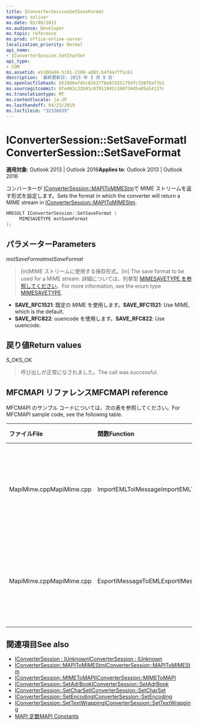 ```yaml
---
title: IConverterSessionSetSaveFormat
manager: soliver
ms.date: 03/09/2015
ms.audience: Developer
ms.topic: reference
ms.prod: office-online-server
localization_priority: Normal
api_name:
- IConverterSession.SetCharSet
api_type:
- COM
ms.assetid: e5308a94-5191-2109-a881-b4f4a7ff1c61
description: '最終更新日: 2015 年 3 月 9 日'
ms.openlocfilehash: b528d6ef45c02b27f8e07d151793fc338f9af7b1
ms.sourcegitcommit: 8fe462c32b91c87911942c188f3445e85a54137c
ms.translationtype: MT
ms.contentlocale: ja-JP
ms.lasthandoff: 04/23/2019
ms.locfileid: "32336639"
---
```

# <a name="iconvertersessionsetsaveformat"></a><span data-ttu-id="ba79a-103">IConverterSession::SetSaveFormat</span><span class="sxs-lookup"><span data-stu-id="ba79a-103">IConverterSession::SetSaveFormat</span></span>

<span data-ttu-id="ba79a-104">**適用対象**: Outlook 2013 | Outlook 2016</span><span class="sxs-lookup"><span data-stu-id="ba79a-104">**Applies to**: Outlook 2013 | Outlook 2016</span></span> 
  
<span data-ttu-id="ba79a-105">コンバーターが [IConverterSession::MAPIToMIMEStm](iconvertersession-mapitomimestm.md)で MIME ストリームを返す形式を設定します。</span><span class="sxs-lookup"><span data-stu-id="ba79a-105">Sets the format in which the converter will return a MIME stream in [IConverterSession::MAPIToMIMEStm](iconvertersession-mapitomimestm.md).</span></span>
  
```cpp
HRESULT IConverterSession::SetSaveFormat ( 
     MIMESAVETYPE mstSaveFormat 
);
```

## <a name="parameters"></a><span data-ttu-id="ba79a-106">パラメーター</span><span class="sxs-lookup"><span data-stu-id="ba79a-106">Parameters</span></span>

<span data-ttu-id="ba79a-107">_mstSaveFormat_</span><span class="sxs-lookup"><span data-stu-id="ba79a-107">_mstSaveFormat_</span></span>
  
> <span data-ttu-id="ba79a-108">[in]MIME ストリームに使用する保存形式。</span><span class="sxs-lookup"><span data-stu-id="ba79a-108">[in] The save format to be used for a MIME stream.</span></span> <span data-ttu-id="ba79a-109">詳細については、列挙型 [MIMESAVETYPE を参照してください](https://msdn.microsoft.com/library/ms715128%28VS.85%29.aspx)。</span><span class="sxs-lookup"><span data-stu-id="ba79a-109">For more information, see the enum type [MIMESAVETYPE](https://msdn.microsoft.com/library/ms715128%28VS.85%29.aspx).</span></span>
    
  - <span data-ttu-id="ba79a-110">**SAVE_RFC1521**: 既定の MIME を使用します。</span><span class="sxs-lookup"><span data-stu-id="ba79a-110">**SAVE_RFC1521**: Use MIME, which is the default.</span></span>      
  - <span data-ttu-id="ba79a-111">**SAVE_RFC822**: uuencode を使用します。</span><span class="sxs-lookup"><span data-stu-id="ba79a-111">**SAVE_RFC822**: Use uuencode.</span></span>
    
## <a name="return-values"></a><span data-ttu-id="ba79a-112">戻り値</span><span class="sxs-lookup"><span data-stu-id="ba79a-112">Return values</span></span>

<span data-ttu-id="ba79a-113">S_OK</span><span class="sxs-lookup"><span data-stu-id="ba79a-113">S_OK</span></span>
  
> <span data-ttu-id="ba79a-114">呼び出しが正常になされました。</span><span class="sxs-lookup"><span data-stu-id="ba79a-114">The call was successful.</span></span>
    
## <a name="mfcmapi-reference"></a><span data-ttu-id="ba79a-115">MFCMAPI リファレンス</span><span class="sxs-lookup"><span data-stu-id="ba79a-115">MFCMAPI reference</span></span>

<span data-ttu-id="ba79a-116">MFCMAPI のサンプル コードについては、次の表を参照してください。</span><span class="sxs-lookup"><span data-stu-id="ba79a-116">For MFCMAPI sample code, see the following table.</span></span>
  
|<span data-ttu-id="ba79a-117">**ファイル**</span><span class="sxs-lookup"><span data-stu-id="ba79a-117">**File**</span></span>|<span data-ttu-id="ba79a-118">**関数**</span><span class="sxs-lookup"><span data-stu-id="ba79a-118">**Function**</span></span>|<span data-ttu-id="ba79a-119">**コメント**</span><span class="sxs-lookup"><span data-stu-id="ba79a-119">**Comment**</span></span>|
|:-----|:-----|:-----|
|<span data-ttu-id="ba79a-120">MapiMime.cpp</span><span class="sxs-lookup"><span data-stu-id="ba79a-120">MapiMime.cpp</span></span>  <br/> |<span data-ttu-id="ba79a-121">ImportEMLToIMessage</span><span class="sxs-lookup"><span data-stu-id="ba79a-121">ImportEMLToIMessage</span></span>  <br/> |<span data-ttu-id="ba79a-122">MFCMAPI は MimeToMAPI を使用して EML ファイルを MAPI メッセージに変換します。</span><span class="sxs-lookup"><span data-stu-id="ba79a-122">MFCMAPI uses MimeToMAPI to convert an EML file to a MAPI message.</span></span>  <br/> |
|<span data-ttu-id="ba79a-123">MapiMime.cpp</span><span class="sxs-lookup"><span data-stu-id="ba79a-123">MapiMime.cpp</span></span>  <br/> |<span data-ttu-id="ba79a-124">ExportIMessageToEML</span><span class="sxs-lookup"><span data-stu-id="ba79a-124">ExportIMessageToEML</span></span>  <br/> |<span data-ttu-id="ba79a-125">MFCMAPI は MAPIToMIMEStm を使用して MAPI メッセージを EML ファイルに変換します。</span><span class="sxs-lookup"><span data-stu-id="ba79a-125">MFCMAPI uses MAPIToMIMEStm to convert a MAPI message to an EML file.</span></span>  <br/> |
   
## <a name="see-also"></a><span data-ttu-id="ba79a-126">関連項目</span><span class="sxs-lookup"><span data-stu-id="ba79a-126">See also</span></span>

- [<span data-ttu-id="ba79a-127">IConverterSession : IUnknown</span><span class="sxs-lookup"><span data-stu-id="ba79a-127">IConverterSession : IUnknown</span></span>](iconvertersessioniunknown.md)
- [<span data-ttu-id="ba79a-128">IConverterSession::MAPIToMIMEStm</span><span class="sxs-lookup"><span data-stu-id="ba79a-128">IConverterSession::MAPIToMIMEStm</span></span>](iconvertersession-mapitomimestm.md)
- [<span data-ttu-id="ba79a-129">IConverterSession::MIMEToMAPI</span><span class="sxs-lookup"><span data-stu-id="ba79a-129">IConverterSession::MIMEToMAPI</span></span>](iconvertersession-mimetomapi.md)
- [<span data-ttu-id="ba79a-130">IConverterSession::SetAdrBook</span><span class="sxs-lookup"><span data-stu-id="ba79a-130">IConverterSession::SetAdrBook</span></span>](iconvertersession-setadrbook.md)
- [<span data-ttu-id="ba79a-131">IConverterSession::SetCharSet</span><span class="sxs-lookup"><span data-stu-id="ba79a-131">IConverterSession::SetCharSet</span></span>](iconvertersession-setcharset.md)
- [<span data-ttu-id="ba79a-132">IConverterSession::SetEncoding</span><span class="sxs-lookup"><span data-stu-id="ba79a-132">IConverterSession::SetEncoding</span></span>](iconvertersession-setencoding.md)
- [<span data-ttu-id="ba79a-133">IConverterSession::SetTextWrapping</span><span class="sxs-lookup"><span data-stu-id="ba79a-133">IConverterSession::SetTextWrapping</span></span>](iconvertersession-settextwrapping.md)
- [<span data-ttu-id="ba79a-134">MAPI 定数</span><span class="sxs-lookup"><span data-stu-id="ba79a-134">MAPI Constants</span></span>](mapi-constants.md)

